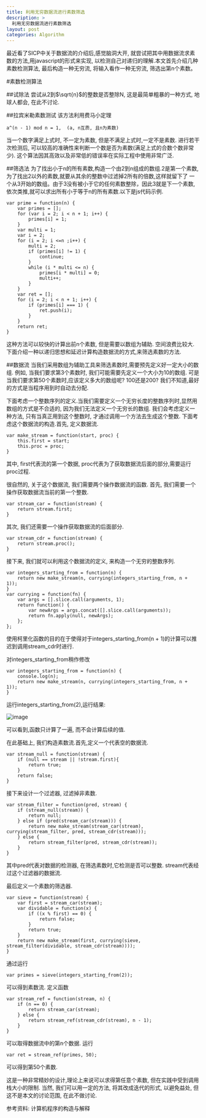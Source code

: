 ```yaml
---
title: 利用无穷数据流进行素数筛选
description: >
  利用无穷数据流进行素数筛选
layout: post
categories: Algorithm
---
```


最近看了SICP中关于数据流的介绍后,感觉脑洞大开, 就尝试把其中用数据流求素数的方法,用javascript的形式来实现, 以检测自己对递归的理解.本文首先介绍几种素数检测算法, 最后构造一种无穷流, 将输入看作一种无穷流, 筛选出第n个素数。

#素数检测算法

##试除法
尝试从2到$\sqrt{n}$的整数是否整除N, 这是最简单粗暴的一种方式, 地球人都会, 在此不讨论.

##拉宾米勒素数测试
该方法利用费马小定理

```
a^(n - 1) mod n = 1,  (a, n互质, 且n为素数)
```

当一个数字满足上式时, 不一定为素数, 但是不满足上式时,一定不是素数. 进行若干次检测后, 可以较高的准确性来判断一个数是否为素数(满足上式的合数个数非常少). 这个算法因其高效以及非常低的错误率在实际工程中使用非常广泛.

##筛选法
为了找出小于n的所有素数,构造一个由2到n组成的数组.2是第一个素数, 为了找出2以外的素数,就要从其余的整数中过滤掉2所有的倍数,这样就留下了
一个从3开始的数组。由于3没有被小于它的任何素数整除，因此3就是下一个素数,依次类推,就可以求出所有小于等于n的所有素数.以下是js代码示例.

```
var prime = function(n) {
	var primes = [];
	for (var i = 2; i < n + 1; i++) {
		primes[i] = 1;
	}
	var multi = 1;
	var i = 2;
	for (i = 2; i <=n ;i++) {
		multi = 2;
		if (primes[i] != 1) {
			continue;
		}
		while (i * multi <= n) {
			primes[i * multi] = 0;
			multi++;
		}
	}
	var ret = [];
	for (i = 2; i < n + 1; i++) {
		if (primes[i] === 1) {
			ret.push(i);
		}
	}
	return ret;
}
```

这种方法可以较快的计算出前n个素数, 但是需要以数组为辅助. 空间浪费比较大. 下面介绍一种以递归思想和延迟计算构造数据流的方式,来筛选素数的方法.

##数据流
当我们采用数组为辅助工具来筛选素数时,需要预先定义好一定大小的数组. 例如, 当我们要求第3个素数时, 我们可能需要先定义一个大小为10的数组. 可是当我们要求第50个素数时,应该定义多大的数组呢? 100还是200? 我们不知道,最好的方式是当程序用到时自动去分配.

下面考虑一个整数序列的定义.当我们需要定义一个无穷长度的整数序列时,显然用数组的方式是不合适的, 因为我们无法定义一个无穷长的数组. 我们会考虑定义一种方法, 只有当真正用到这个整数时, 才通过调用一个方法去生成这个整数.
下面考虑这个数据流的构造.首先, 定义数据流.

```
var make_stream = function(start, proc) {
	this.first = start;
	this.proc = proc;
}
```

其中, first代表流的第一个数据, proc代表为了获取数据流后面的部分,需要运行proc过程.

很自然的, 关于这个数据流, 我们需要两个操作数据流的函数. 首先, 我们需要一个操作获取数据流当前的第一个整数.

```
var stream_car = function(stream) {
	return stream.first;
}
```

其次, 我们还需要一个操作获取数据流的后面部分.

```
var stream_cdr = function(stream) {
	return stream.proc();
}
```

接下来, 我们就可以利用这个数据流的定义, 来构造一个无穷的整数序列.

```
var integers_starting_from = function(n) {
	return new make_stream(n, currying(integers_starting_from, n + 1));
}
var currying = function(fn) {
    var args = [].slice.call(arguments, 1);
    return function() {
        var newArgs = args.concat([].slice.call(arguments));
        return fn.apply(null, newArgs);
    };
};
```

使用柯里化函数的目的在于使得对于integers_starting_from(n + 1)的计算可以推迟到调用stream_cdr时进行.

对integers_starting_from稍作修改

```
var integers_starting_from = function(n) {
	console.log(n);
	return new make_stream(n, currying(integers_starting_from, n + 1));
}
```

运行integers_starting_from(2),运行结果:

![image]({{site.baseurl}}/images/20160121.png)

可以看到,函数只计算了一遍, 而不会计算后续的值.

在此基础上, 我们构造素数流.首先,定义一个代表空的数据流.

```
var stream_null = function(stream) {
	if (null == stream || !stream.first){
		return true;
	}
	return false;
}
```

接下来设计一个过滤器, 过滤掉非素数.

```
var stream_filter = function(pred, stream) {
	if (stream_null(stream)) {
		return null;
	} else if (pred(stream_car(stream))) {
		return new make_stream(stream_car(stream), currying(stream_filter, pred, stream_cdr(stream)));
	} else {
		return stream_filter(pred, stream_cdr(stream));
	}
}
```

其中pred代表对数据的检测器, 在筛选素数时,它检测是否可以整数. stream代表经过这个过滤器的数据流.

最后定义一个素数的筛选器.

```
var sieve = function(stream) {
	var first = stream_car(stream);
	var dividable = function(x) {
		if ((x % first) == 0) {
			return false;
		}
		return true;
	}
	return new make_stream(first, currying(sieve, stream_filter(dividable, stream_cdr(stream))));
}
```

通过运行

```
var primes = sieve(integers_starting_from(2)); 
```

可以得到素数流. 定义函数

```
var stream_ref = function(stream, n) {
	if (n == 0) {
		return stream_car(stream);
	} else {
		return stream_ref(stream_cdr(stream), n - 1);
	}
}
```

可以取得数据流中的第n个数据. 运行

```
var ret = stream_ref(primes, 50);
```

可以得到第50个素数.

这是一种非常精妙的设计,理论上来说可以求得第任意个素数, 但在实践中受到调用栈大小的限制. 当然, 我们可以用一定的方法, 将其改成迭代的形式, 以避免益处, 但这不是本文的讨论范围, 在此不做讨论.

参考资料: 计算机程序的构造与解释

